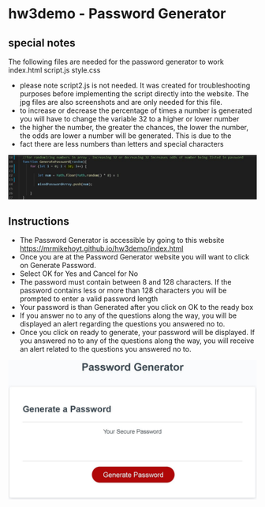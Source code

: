 # hw3demo - Password Generator

## special notes
The following files are needed for the password generator to work
index.html
script.js
style.css

* please note script2.js is not needed. It was created for troubleshooting purposes before implementing the script directly into the website. The jpg files are also screenshots and are only needed for this file.
* to increase or decrease the percentage of times a number is generated you will have to change the variable 32 to a higher or lower number
* the higher the number, the greater the chances, the lower the number, the odds are lower a number will be generated. This is due to the 
* fact there are less numbers than letters and special characters

![value that needs to be changed](https://github.com/mrmikehoyt/hw3demo/blob/master/homeworkss1.JPG)




## Instructions
* The Password Generator is accessible by going to this website  https://mrmikehoyt.github.io/hw3demo/index.html
* Once you are at the Password Generator website you will want to click on Generate Password. 
* Select OK for Yes and Cancel for No
* The password must contain between 8 and 128 characters. If the password contains less or more than 128 characters you will be prompted
  to enter a valid password length
* Your password is than Generated after you click on OK to the ready box
* If you answer no to any of the questions along the way, you will be displayed an alert regarding the questions you answered no to. 
* Once you click on ready to generate, your password will be displayed. If you answered no to any of the questions along the way, you will receive an alert related to the questions you answered no to. 


![password generator program](https://github.com/mrmikehoyt/hw3demo/blob/master/homeworkss2.JPG)